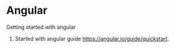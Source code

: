 # Angular
Getting started with angular


1. Started with angular guide https://angular.io/guide/quickstart.
